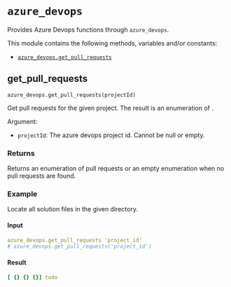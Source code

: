 # `azure_devops`

Provides Azure Devops functions through `azure_devops`.

This module contains the following methods, variables and/or constants:

- [`azure_devops.get_pull_requests`](#azure-devops-get-pull-requests)

## get_pull_requests

`azure_devops.get_pull_requests(projectId)`

Get pull requests for the given project. The result is an enumeration of .

Argument:

- `projectId`: The azure devops project id. Cannot be null or empty.

### Returns

Returns an enumeration of pull requests or an empty enumeration when no pull requests are found.

### Example

Locate all solution files in the given directory.

#### Input

```yaml
azure_devops.get_pull_requests 'project_id'
# azure_devops.get_pull_requests('project_id')
```

#### Result

```yaml
[ {} {} {}] todo
```
